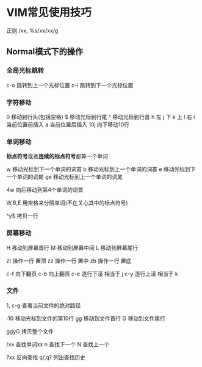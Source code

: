 # VIM常见使用技巧

正则
/xx, %s/xx/xx/g

## Normal模式下的操作

### 全局光标跳转

c-o 跳转到上一个光标位置
c-i 跳转到下一个光标位置


### 字符移动

0 移动到行头(包括空格)
$ 移动光标到行尾
^ 移动光标到行首
h 左
j 下
k 上
l 右
i 当前位置前插入
a 当前位置后插入
10j 向下移动10行


### 单词移动

**标点符号**或者**连续的标点符号**都算一个单词

w 移动光标到下一个单词的词首
b 移动光标到上一个单词的词首
e 移动光标到下一个单词的词尾
ge 移动光标到上一个单词的词尾

4w 向后移动到第4个单词的词首

W,B,E 用空格来分隔单词(不在关心其中的标点符号)

^y$ 拷贝一行


### 屏幕移动

H 移动到屏幕首行
M 移动到屏幕中间
L 移动到屏幕尾行

zt 操作一行 置顶
zz 操作一行 置中
zb 操作一行 置底

c-f 向下翻页
c-b 向上翻页
c-e 逐行下滚  相当于 j
c-y 逐行上滚  相当于 k


### 文件

1, c-g 查看当前文件的绝对路径

:10 移动光标到文件的第10行
gg 移动到文件首行
G 移动到文件尾行

ggyG 拷贝整个文件

/xx 查找单词xx
n 查找下一个
N 查找上一个

?xx 反向查找
q/,q? 列出查找历史

